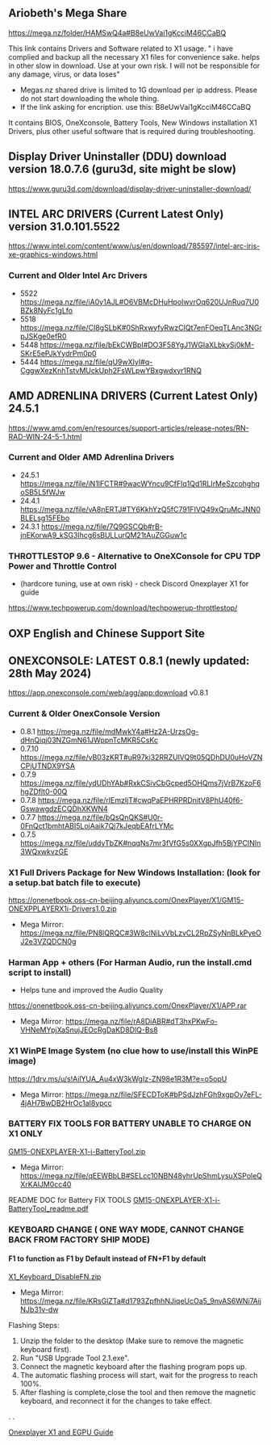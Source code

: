 
## Ariobeth's Mega Share

https://mega.nz/folder/HAMSwQ4a#B8eUwVai1gKcciM46CCaBQ

This link contains Drivers and Software related to X1 usage.
" i have complied and backup all the necessary X1 files for convenience sake. helps in other slow in download. Use at your own risk. I will not be responsible for any damage, virus, or data loses"

- Megas.nz shared drive is limited to 1G download per ip address. Please do not start downloading the whole thing.
- If the link asking for encription. use this:  B8eUwVai1gKcciM46CCaBQ

It contains BIOS, OneXconsole, Battery Tools, New Windows installation X1 Drivers, plus other useful software that is required during troubleshooting.

## Display Driver Uninstaller (DDU) download version 18.0.7.6 (guru3d, site might be slow)
https://www.guru3d.com/download/display-driver-uninstaller-download/

## INTEL ARC DRIVERS (Current Latest Only) version 31.0.101.5522
https://www.intel.com/content/www/us/en/download/785597/intel-arc-iris-xe-graphics-windows.html

### Current and Older Intel Arc Drivers
- 5522  https://mega.nz/file/iA0y1AJL#O6VBMcDHuHpoIwvrOq620UJnRuq7U0BZk8NyFc1gLfo
- 5518  https://mega.nz/file/CI8gSLbK#0ShRxwyfyRwzCIQt7enFOeqTLAnc3NGrpJSKge0efR0
- 5448  https://mega.nz/file/bEkCWBpI#DO3F58YgJ1WGIaXLbkySj0kM-SKrE5ePJkYydrPm0p0
- 5444  https://mega.nz/file/qU9wXIyI#q-CggwXezKnhTstvMUckUph2FsWLpwYBxgwdxyr1RNQ

## AMD ADRENLINA DRIVERS (Current Latest Only) 24.5.1
https://www.amd.com/en/resources/support-articles/release-notes/RN-RAD-WIN-24-5-1.html

### Current and Older AMD Adrenlina Drivers
- 24.5.1  https://mega.nz/file/iN1lFCTR#9wacWYncu9CfFlq1Qd1RLIrMeSzcohghqoSB5L5fWJw
- 24.4.1  https://mega.nz/file/vA8nERTJ#TY6KkhYzQ5fC791FIVQ49xQruMcJNN0BLELsg15FEbo
- 24.3.1  https://mega.nz/file/7Q9GSCQb#rB-jnEKorwA9_kSG3Ihcg6sBULLurQM21tAuZGGuw1c

### THROTTLESTOP 9.6 - Alternative to OneXConsole for CPU TDP Power and Throttle Control
- (hardcore tuning, use at own risk) - check Discord Onexplayer X1 for guide

https://www.techpowerup.com/download/techpowerup-throttlestop/

## OXP English and Chinese Support Site

## ONEXCONSOLE: LATEST 0.8.1 (newly updated: 28th May 2024) 
https://app.onexconsole.com/web/agg/app:download
v0.8.1

### Current & Older OnexConsole Version
- 0.8.1  https://mega.nz/file/mdMwkY4a#Hz2A-UrzsOg-dHnQiqj03NZGmN61JWppnTcMKR5CsKc
- 0.7.10 https://mega.nz/file/vB03zKRT#uR97ki32RRZUlVQ9t05QDhDU0uHoVZNCPjUTNDX9YSA
- 0.7.9  https://mega.nz/file/ydUDhYAb#RxkCSivCbGcped5OHQms7jVrB7KzoF6hgZDflt0-00Q
- 0.7.8  https://mega.nz/file/rIEmzIjT#cwqPaEPHRPRDnitV8PhU40f6-GswawgdzECQDhXKWN4
- 0.7.7  https://mega.nz/file/bQsQnQKS#U0r-0FnQct1bmhtABI5LojAaik7Qj7kJeqbEAfrLYMc
- 0.7.5  https://mega.nz/file/uddyTbZK#nqqNs7mr3fVfG5s0XXgpJfh5BjYPCINIn3WQxwkvzGE

### X1 Full Drivers Package for New Windows Installation: (look for a setup.bat batch file to execute)
https://onenetbook.oss-cn-beijing.aliyuncs.com/OnexPlayer/X1/GM15-ONEXPPLAYERX1i-Drivers1.0.zip
- Mega Mirror: https://mega.nz/file/PN8lQRQC#3W8clNiLvVbLzvCL2RpZSyNnBLkPyeOJ2e3VZQDCN0g

### Harman App + others (For Harman Audio, run the install.cmd script to install)
- Helps tune and improved the Audio Quality

https://onenetbook.oss-cn-beijing.aliyuncs.com/OnexPlayer/X1/APP.rar

- Mega Mirror: https://mega.nz/file/rA8DiABR#dT3hxPKwFo-VHNeMYpjXaSnujJEOcRgDaKD8DlQ-Bs8

### X1 WinPE Image System (no clue how to use/install this WinPE image)
https://1drv.ms/u/s!AilYUA_Au4xW3kWgIz-ZN98e1R3M?e=o5opU
- Mega Mirror: https://mega.nz/file/SFECDToK#bPSdJzhFGh9xgpOy7eFL-4jAH7BwDB2HrOc1aI8ypcc

### BATTERY FIX TOOLS FOR BATTERY UNABLE TO CHARGE ON X1 ONLY
[GM15-ONEXPLAYER-X1-i-BatteryTool.zip](https://github.com/davidteosk/Onexplayer-X1-EGPU-Guide/files/15210218/GM15-ONEXPLAYER-X1-i-BatteryTool.zip)
- Mega Mirror: https://mega.nz/file/qEEWBbLB#SELcc10NBN48yhrUpShmLysuXSPoleQXrKAlJM0cc40

README DOC for Battery FIX TOOLS
[GM15-ONEXPLAYER-X1-i-BatteryTool_readme.pdf](https://github.com/davidteosk/Onexplayer-X1-EGPU-Guide/files/15210280/GM15-ONEXPLAYER-X1-i-BatteryTool_readme.pdf)

### KEYBOARD CHANGE ( ONE WAY MODE, CANNOT CHANGE BACK FROM FACTORY SHIP MODE)
#### F1 to function as F1 by Default instead of FN+F1 by default
[X1_Keyboard_DisableFN.zip](https://github.com/davidteosk/Onexplayer-X1-EGPU-Guide/files/15210244/X1_Keyboard_DisableFN.zip)
- Mega Mirror: https://mega.nz/file/KRsGlZTa#d1793ZpfhhNJiqeUcOa5_9nvAS6WNi7AijNJb31v-dw

Flashing Steps:
1. Unzip the folder to the desktop (Make sure to remove the magnetic keyboard first).
2. Run "USB Upgrade Tool 2.1.exe".
3. Connect the magnetic keyboard after the flashing program pops up.
4. The automatic flashing process will start, wait for the progress to reach 100%.
5. After flashing is complete,close the tool and then remove the magnetic keyboard, and reconnect it for the changes to take effect.

.
.

[Onexplayer X1 and EGPU Guide](../main/README.md)
